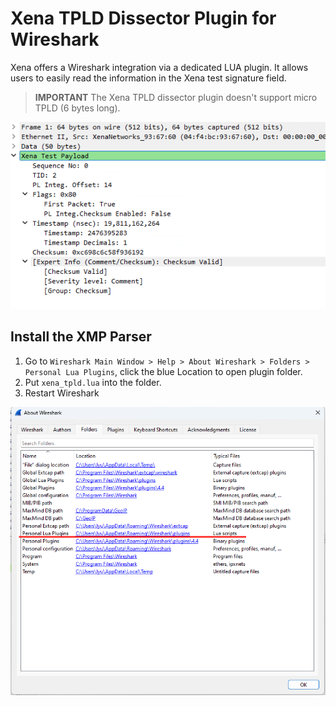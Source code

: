 # Xena TPLD Dissector Plugin for Wireshark 

Xena offers a Wireshark integration via a dedicated LUA plugin. It allows users to easily read the information in the Xena test signature field.

> **IMPORTANT**
> The Xena TPLD dissector plugin doesn't support micro TPLD (6 bytes long).

![XTPLD Lua](images/xtpld.png)

## Install the XMP Parser
1. Go to `Wireshark Main Window > Help > About Wireshark > Folders > Personal Lua Plugins`, click the blue Location to open plugin folder.
2. Put ``xena_tpld.lua`` into the folder.
3. Restart Wireshark

![Personal Lua Plugins](images/install.png)